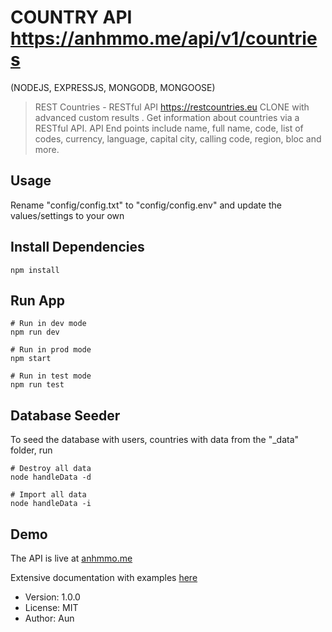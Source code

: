 # COUNTRY API https://anhmmo.me/api/v1/countries
(NODEJS, EXPRESSJS, MONGODB, MONGOOSE)

> REST Countries - RESTful API https://restcountries.eu CLONE with advanced custom results
> . Get information about countries via a RESTful API. API End points include name, full name, code, list of codes, currency, language, capital city, calling code, region, bloc and more.

## Usage

Rename "config/config.txt" to "config/config.env" and update the values/settings to your own

## Install Dependencies

```
npm install
```

## Run App

```
# Run in dev mode
npm run dev

# Run in prod mode
npm start

# Run in test mode
npm run test
```

## Database Seeder

To seed the database with users, countries with data from the "\_data" folder, run

```
# Destroy all data
node handleData -d

# Import all data
node handleData -i
```

## Demo

The API is live at [anhmmo.me](https://anhmmo.me/api/v1/countries)

Extensive documentation with examples [here](https://anhmmo.me)

- Version: 1.0.0
- License: MIT
- Author: Aun
